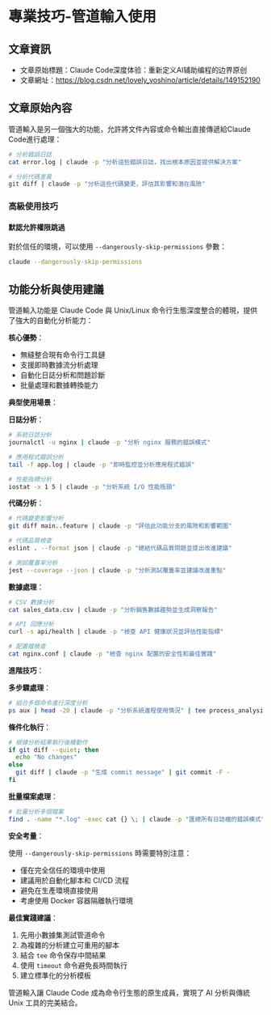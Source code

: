 # 專業技巧-管道輸入使用

## 文章資訊
- 文章原始標題：Claude Code深度体验：重新定义AI辅助编程的边界原创
- 文章網址：https://blog.csdn.net/lovely_yoshino/article/details/149152190

## 文章原始內容

管道輸入是另一個強大的功能，允許將文件內容或命令輸出直接傳遞給Claude Code進行處理：

```bash
# 分析錯誤日誌
cat error.log | claude -p "分析這些錯誤日誌，找出根本原因並提供解決方案"

# 分析代碼差異
git diff | claude -p "分析這些代碼變更，評估其影響和潛在風險"
```

### 高級使用技巧

#### 默認允許權限跳過

對於信任的環境，可以使用 `--dangerously-skip-permissions` 參數：

```bash
claude --dangerously-skip-permissions
```

## 功能分析與使用建議

管道輸入功能是 Claude Code 與 Unix/Linux 命令行生態深度整合的體現，提供了強大的自動化分析能力：

**核心優勢**：
- 無縫整合現有命令行工具鏈
- 支援即時數據流分析處理
- 自動化日誌分析和問題診斷
- 批量處理和數據轉換能力

**典型使用場景**：

**日誌分析**：
```bash
# 系統日誌分析
journalctl -u nginx | claude -p "分析 nginx 服務的錯誤模式"

# 應用程式錯誤分析
tail -f app.log | claude -p "即時監控並分析應用程式錯誤"

# 性能指標分析
iostat -x 1 5 | claude -p "分析系統 I/O 性能瓶頸"
```

**代碼分析**：
```bash
# 代碼變更影響分析
git diff main..feature | claude -p "評估此功能分支的風險和影響範圍"

# 代碼品質檢查
eslint . --format json | claude -p "總結代碼品質問題並提出改進建議"

# 測試覆蓋率分析
jest --coverage --json | claude -p "分析測試覆蓋率並建議改進重點"
```

**數據處理**：
```bash
# CSV 數據分析
cat sales_data.csv | claude -p "分析銷售數據趨勢並生成洞察報告"

# API 回應分析
curl -s api/health | claude -p "檢查 API 健康狀況並評估性能指標"

# 配置檔檢查
cat nginx.conf | claude -p "檢查 nginx 配置的安全性和最佳實踐"
```

**進階技巧**：

**多步驟處理**：
```bash
# 組合多個命令進行深度分析
ps aux | head -20 | claude -p "分析系統進程使用情況" | tee process_analysis.txt
```

**條件化執行**：
```bash
# 根據分析結果執行後續動作
if git diff --quiet; then
  echo "No changes"
else
  git diff | claude -p "生成 commit message" | git commit -F -
fi
```

**批量檔案處理**：
```bash
# 批量分析多個檔案
find . -name "*.log" -exec cat {} \; | claude -p "匯總所有日誌檔的錯誤模式"
```

**安全考量**：

使用 `--dangerously-skip-permissions` 時需要特別注意：
- 僅在完全信任的環境中使用
- 建議用於自動化腳本和 CI/CD 流程
- 避免在生產環境直接使用
- 考慮使用 Docker 容器隔離執行環境

**最佳實踐建議**：
1. 先用小數據集測試管道命令
2. 為複雜的分析建立可重用的腳本
3. 結合 `tee` 命令保存中間結果
4. 使用 `timeout` 命令避免長時間執行
5. 建立標準化的分析模板

管道輸入讓 Claude Code 成為命令行生態的原生成員，實現了 AI 分析與傳統 Unix 工具的完美結合。